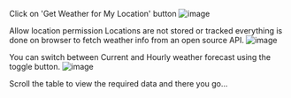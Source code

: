 Click on 'Get Weather for My Location' button
![image](https://github.com/Axwaizee/Weather/assets/83546692/2cfa40e7-fc4b-4cb5-a0f3-6d90f6680568)

Allow location permission
Locations are not stored or tracked everything is done on browser to fetch weather info from an open source API.
![image](https://github.com/Axwaizee/Weather/assets/83546692/70b7b262-fdde-421c-924b-a6886d6c8a3c)

You can switch between Current and Hourly weather forecast using the toggle button.
![image](https://github.com/Axwaizee/Weather/assets/83546692/6afdb93a-4943-4d69-b140-5652d421a7d8)

Scroll the table to view the required data and there you go...
